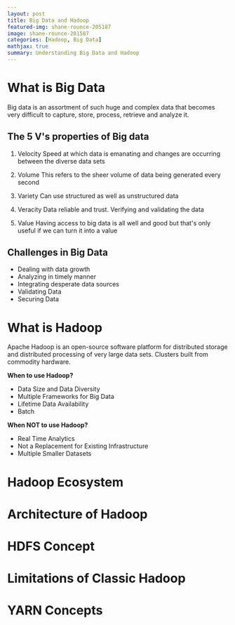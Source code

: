 ```yaml
---
layout: post
title: Big Data and Hadoop
featured-img: shane-rounce-205187
image: shane-rounce-201587
categories: [Hadoop, Big Data]
mathjax: true
summary: Understanding Big Data and Hadoop
---
```


# What is Big Data
Big data is an assortment of such huge and complex data that becomes very difficult to capture, store, process, retrieve and analyze it.


## The 5 V's properties of Big data

1. Velocity
Speed at which data is emanating and changes are occurring between the diverse data sets

2. Volume
This refers to the sheer volume of data being generated every second

3. Variety
Can use structured as well as unstructured data

4. Veracity
Data reliable and trust. Verifying and validating the data

5. Value
Having access to big data is all well and good but that's only useful if we can turn it into a value

## Challenges in Big Data

- Dealing with data growth
- Analyzing in timely manner
- Integrating desperate data sources
- Validating Data
- Securing Data

# What is Hadoop
Apache Hadoop is an open-source software platform for distributed storage and distributed processing of very large data sets. Clusters built from commodity hardware.

**When to use Hadoop?**
- Data Size and Data Diversity
- Multiple Frameworks for Big Data
- Lifetime Data Availability
- Batch

**When NOT to use Hadoop?**
- Real Time Analytics
- Not a Replacement for Existing Infrastructure
- Multiple Smaller Datasets

# Hadoop Ecosystem


# Architecture of Hadoop


# HDFS Concept


# Limitations of Classic Hadoop


# YARN Concepts
